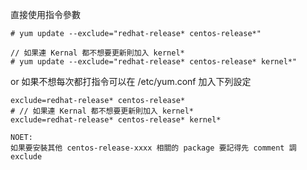 直接使用指令參數

```
# yum update --exclude="redhat-release* centos-release*"

// 如果連 Kernal 都不想要更新則加入 kernel*
# yum update --exclude="redhat-release* centos-release* kernel*"
```

or 如果不想每次都打指令可以在 /etc/yum.conf 加入下列設定

```
exclude=redhat-release* centos-release*
# // 如果連 Kernal 都不想要更新則加入 kernel*
exclude=redhat-release* centos-release* kernel*

NOET:
如果要安裝其他 centos-release-xxxx 相關的 package 要記得先 comment 調 exclude
```
